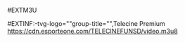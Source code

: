 #EXTM3U

#EXTINF:-tvg-logo=""group-title="",Telecine  Premium
https://cdn.esporteone.com/TELECINEFUNSD/video.m3u8

